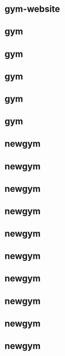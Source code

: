 # gym-website
# gym
# gym
# gym
# gym
# gym
# newgym
# newgym
# newgym
# newgym
# newgym
# newgym
# newgym
# newgym
# newgym
# newgym

